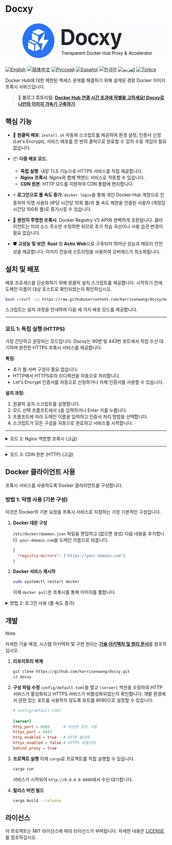 # Docxy

![og-image](og-image.png)

[![English](https://img.shields.io/badge/English-Click-orange)](README_EN.md)
[![简体中文](https://img.shields.io/badge/简体中文-点击查看-blue)](README.md)
[![Русский](https://img.shields.io/badge/Русский-Нажмите-orange)](README_RU.md)
[![Español](https://img.shields.io/badge/Español-Clic-blue)](README_ES.md)
[![한국어](https://img.shields.io/badge/한국어-클릭-orange)](README_KR.md)
[![العربية](https://img.shields.io/badge/العربية-انقر-blue)](README_AR.md)
[![Türkçe](https://img.shields.io/badge/Türkçe-Tıkla-orange)](README_TR.md)

Docker Hub에 대한 제한된 액세스 문제를 해결하기 위해 설계된 경량 Docker 이미지 프록시 서비스입니다.

> 📢 **블로그 튜토리얼:** [**Docker Hub 연결 시간 초과에 작별을 고하세요! Docxy로 나만의 이미지 가속기 구축하기**](https://voxsay.com/posts/docxy-docker-proxy-tutorial-for-china/)

## 핵심 기능

*   🚀 **원클릭 배포**: `install.sh` 자동화 스크립트를 제공하여 환경 설정, 인증서 신청 (Let's Encrypt), 서비스 배포를 한 번의 클릭으로 완료할 수 있어 수동 개입이 필요 없습니다.

*   📦 **다중 배포 모드**:
    *   **독립 실행**: 내장 TLS 기능으로 HTTPS 서비스를 직접 제공합니다.
    *   **Nginx 프록시**: Nginx와 함께 백엔드 서비스로 작동할 수 있습니다.
    *   **CDN 원본**: HTTP 모드를 지원하여 CDN 통합에 편리합니다.

*   ⚡ **로그인으로 풀 속도 증가**: `docker login`을 통해 개인 Docker Hub 계정으로 인증하여 익명 사용자 (IP당 시간당 10회 풀)의 풀 속도 제한을 인증된 사용자 (계정당 시간당 100회 풀)로 증가시킬 수 있습니다.

*   💎 **완전히 투명한 프록시**: Docker Registry V2 API와 완벽하게 호환됩니다. 클라이언트는 미러 소스 주소만 수정하면 되므로 추가 학습 곡선이나 사용 습관 변경이 필요 없습니다.

*   🛡️ **고성능 및 보안**: **Rust** 및 **Actix Web**으로 구축되어 뛰어난 성능과 메모리 안전성을 제공합니다. 이미지 전송에 스트리밍을 사용하여 오버헤드가 최소화됩니다.

## 설치 및 배포

배포 프로세스를 단순화하기 위해 원클릭 설치 스크립트를 제공합니다. 시작하기 전에 도메인 이름이 대상 호스트로 확인되었는지 확인하십시오.

```bash
bash <(curl -Ls https://raw.githubusercontent.com/harrisonwang/docxy/main/install.sh)
```

스크립트는 설치 과정을 안내하며 다음 세 가지 배포 모드를 제공합니다.

---

### 모드 1: 독립 실행 (HTTPS)

가장 간단하고 권장되는 모드입니다. Docxy는 80번 및 443번 포트에서 직접 수신 대기하며 완전한 HTTPS 프록시 서비스를 제공합니다.

**특징:**
- 추가 웹 서버 구성이 필요 없습니다.
- HTTP에서 HTTPS로의 리디렉션을 자동으로 처리합니다.
- Let's Encrypt 인증서를 자동으로 신청하거나 자체 인증서를 사용할 수 있습니다.

**설치 과정:**
1.  원클릭 설치 스크립트를 실행합니다.
2.  모드 선택 프롬프트에서 `1`을 입력하거나 Enter 키를 누릅니다.
3.  프롬프트에 따라 도메인 이름을 입력하고 인증서 처리 방법을 선택합니다.
4.  스크립트가 모든 구성을 자동으로 완료하고 서비스를 시작합니다.

---

<details>
<summary>모드 2: Nginx 역방향 프록시 (고급)</summary>

### 모드 2: Nginx 역방향 프록시

이 모드는 Nginx를 이미 가지고 있고 이를 통해 웹 서비스를 중앙에서 관리하려는 경우에 적합합니다.

**특징:**
- Nginx가 HTTPS 암호화 및 인증서 관리를 처리하며, Docxy는 일반 HTTP 백엔드로 실행됩니다.
- Docxy는 지정된 포트 (예: 9000)에서 백엔드 HTTP 서비스로 실행됩니다.
- 다른 서비스와의 통합에 편리합니다.

**설치 과정:**
1.  원클릭 설치 스크립트를 실행합니다.
2.  모드 선택 프롬프트에서 `2`를 입력합니다.
3.  프롬프트에 따라 도메인 이름, Docxy 백엔드 수신 대기 포트 및 인증서 정보를 입력합니다.
4.  스크립트가 Nginx 구성 파일 예시를 자동으로 생성합니다. 이를 Nginx 구성에 수동으로 추가하고 Nginx 서비스를 다시 로드해야 합니다.

</details>

---

<details>
<summary>모드 3: CDN 원본 (HTTP) (고급)</summary>

### 모드 3: CDN 원본 (HTTP)

이 모드는 Docxy를 CDN의 원본으로 사용하여 더 나은 전역 가속을 달성하려는 경우에 적합합니다.

**특징:**
- Docxy는 HTTP 포트에서만 수신 대기합니다.
- CDN 공급자가 HTTPS 요청 및 인증서를 처리합니다.
- Docxy는 클라이언트 IP 및 프로토콜을 올바르게 식별하기 위해 `X-Forwarded-*` 헤더를 신뢰하고 처리합니다.

**설치 과정:**
1.  원클릭 설치 스크립트를 실행합니다.
2.  모드 선택 프롬프트에서 `3`을 입력합니다.
3.  프롬프트에 따라 Docxy가 수신 대기해야 하는 HTTP 포트를 입력합니다.
4.  CDN 서비스를 구성하여 원본을 Docxy 서비스 주소 및 포트로 지정합니다.

</details>


## Docker 클라이언트 사용

프록시 서비스를 사용하도록 Docker 클라이언트를 구성합니다.

### 방법 1: 익명 사용 (기본 구성)

이것은 Docker의 기본 요청을 프록시 서비스로 지정하는 가장 기본적인 구성입니다.

1.  **Docker 데몬 구성**

    `/etc/docker/daemon.json` 파일을 편집하고 (없으면 생성) 다음 내용을 추가합니다. `your-domain.com`을 도메인 이름으로 바꿉니다.

    ```json
    {
      "registry-mirrors": ["https://your-domain.com"]
    }
    ```

2.  **Docker 서비스 재시작**

    ```bash
    sudo systemctl restart docker
    ```
    이제 `docker pull`은 프록시를 통해 이미지를 풀합니다.

<details>
<summary>방법 2: 로그인 사용 (풀 속도 증가)</summary>

이 방법은 익명 사용 외에도 Docker Hub 계정으로 로그인하여 더 높은 이미지 풀 속도를 얻을 수 있습니다.

1.  **기본 구성 완료**

    **방법 1**의 모든 단계를 완료했는지 확인하십시오.

2.  **프록시 서비스에 로그인**

    `docker login` 명령을 사용하고 Docker Hub 사용자 이름과 암호를 입력합니다.

    ```bash
    docker login your-domain.com
    ```

3.  **인증 정보 동기화**

    로그인 성공 후 `~/.docker/config.json` 파일을 수동으로 편집해야 합니다. `your-domain.com`에 대해 생성된 `auth` 정보를 `https://index.docker.io/v1/`에 복사하여 붙여넣습니다.

    수정 전:
    ```json
    {
        "auths": {
            "your-domain.com": {
                "auth": "aBcDeFgHiJkLmNoPqRsTuVwXyZ..."
            }
        }
    }
    ```

    수정 후:
    ```json
    {
        "auths": {
            "your-domain.com": {
                "auth": "aBcDeFgHiJkLmNoPqRsTuVwXyZ..."
            },
            "https://index.docker.io/v1/": {
                "auth": "aBcDeFgHiJkLmNoPqRsTuVwXyZ..."
            }
        }
    }
    ```
    파일을 저장하면 `docker pull` 요청이 인증된 사용자로 전송되어 더 높은 속도 제한을 누릴 수 있습니다.

</details>

## 개발

> [!NOTE]
> 자세한 기술 배경, 시스템 아키텍처 및 구현 원리는 [**기술 아키텍처 및 원리 문서**](docs/ARCHITECTURE.md)를 참조하십시오.

1.  **리포지토리 복제**
    ```bash
    git clone https://github.com/harrisonwang/docxy.git
    cd docxy
    ```

2.  **구성 파일 수정**
    `config/default.toml`을 열고 `[server]` 섹션을 수정하여 HTTP 서비스가 활성화되고 HTTPS 서비스가 비활성화되었는지 확인합니다. 개발 환경에서 권한 있는 포트를 사용하지 않도록 포트를 8080으로 설정할 수 있습니다.

    ```toml
    # config/default.toml

    [server]
    http_port = 8080      # 비권한 포트 사용
    https_port = 8443
    http_enabled = true   # HTTP 활성화
    https_enabled = false # HTTPS 비활성화
    behind_proxy = true
    ```

3.  **프로젝트 실행**
    이제 `cargo`로 프로젝트를 직접 실행할 수 있습니다.
    ```bash
    cargo run
    ```
    서비스가 시작되어 `http://0.0.0.0:8080`에서 수신 대기합니다.

4.  **릴리스 버전 빌드**
    ```bash
    cargo build --release
    ```

## 라이선스

이 프로젝트는 MIT 라이선스에 따라 라이선스가 부여됩니다. 자세한 내용은 [LICENSE](LICENSE)를 참조하십시오.